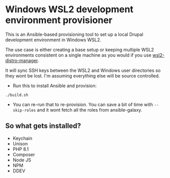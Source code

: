 # Windows WSL2 development environment provisioner

This is an Ansible-based provisioning tool to set up a local Drupal development environment in Windows WSL2.

The use case is either creating a base setup or keeping multiple WSL2 environments consistent on a single machine 
as you would if you use [wsl2-distro-manager](https://github.com/bostrot/wsl2-distro-manager). 

It will sync SSH keys between the WSL2 and Windows user directories so they wont be lost. I'm assuming everything 
else will be source controlled.

- Run this to install Ansible and provision:
```
./build.sh
```
- You can re-run that to re-provision. You can save a bit of time with `--skip-roles` and it wont fetch all the 
  roles from ansible-galaxy.

## So what gets installed?

- Keychain
- Unison
- PHP 8.1
- Composer
- Node JS
- NPM
- DDEV